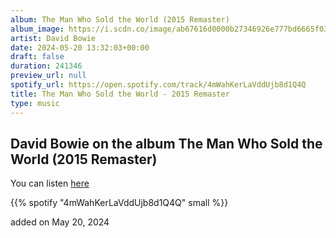 ```yaml
---
album: The Man Who Sold the World (2015 Remaster)
album_image: https://i.scdn.co/image/ab67616d0000b27346926e777bd6665f03128d29
artist: David Bowie
date: 2024-05-20 13:32:03+00:00
draft: false
duration: 241346
preview_url: null
spotify_url: https://open.spotify.com/track/4mWahKerLaVddUjb8d1Q4Q
title: The Man Who Sold the World - 2015 Remaster
type: music
---
```



## David Bowie on the album The Man Who Sold the World (2015 Remaster)

You can listen [here](https://open.spotify.com/track/4mWahKerLaVddUjb8d1Q4Q)

{{% spotify "4mWahKerLaVddUjb8d1Q4Q" small %}}

added on May 20, 2024